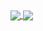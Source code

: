 <a href="https://astonbitecode.github.io/blog/">
  <img align="center" src="https://github-readme-stats.vercel.app/api?username=astonbitecode" />
</a>
<a href="https://github.com/astonbitecode/">
  <img align="center" src="https://github-readme-stats.vercel.app/api/top-langs/?username=astonbitecode" />
</a>
